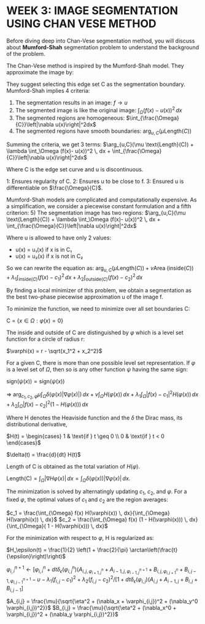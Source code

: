 # WEEK 3: IMAGE SEGMENTATION USING CHAN VESE METHOD 

Before diving deep into Chan-Vese segmentation method, you will discuss about **Mumford-Shah** segmentation problem to understand the background of the problem. 

The Chan-Vese method is inspired by the Mumford-Shah model. They approximate the image by:

They suggest selecting this edge set C as the segmentation boundary. Mumford-Shah implies 4 criteria:
1) The segmentation results in an image: $f \rightarrow u$
2) The segmented image is like the original image: $\int_\Omega (f(x)- u(x))^2 \, dx$
3) The segmented regions are homogeneous: $\int_{\frac{\Omega}{C}}\left|\nabla u(x)\right|^2dx$
4) The segmented regions have smooth boundaries: $\arg_{u,C}(\mu \text{Length}(C))$

Summing the criteria, we get 3 terms:
$\arg_{u,C}(\mu \text{Length}(C)) + \lambda \int_\Omega (f(x)- u(x))^2 \, dx + \int_{\frac{\Omega}{C}}\left|\nabla u(x)\right|^2dx$

Where C is the edge set curve and u is discontinuous.

1: Ensures regularity of C.
2: Ensures u to be close to f.
3: Ensured u is differentiable on $\frac{\Omega}{C}$.

Mumford-Shah models are complicated and computationally expensive. As a simplification, we consider a piecewise constant formulation and a fifth criterion:
5) The segmentation image has two regions:
$\arg_{u,C}(\mu \text{Length}(C)) + \lambda \int_\Omega (f(x)- u(x))^2 \, dx + \int_{\frac{\Omega}{C}}\left|\nabla u(x)\right|^2dx$

Where u is allowed to have only 2 values:
- u(x) = u₁(x) if x is in C₁
- u(x) = u₂(x) if x is not in C₂



So we can rewrite the equation as:
$\arg_{u,C}(\mu \text{Length}(C)) + v \text{Area (inside}(C)) + \lambda_1 \int_{\text{inside}(C)} (f(x) - c_1)^2 \, dx + \lambda_2 \int_{\text{outside}(C)} (f(x) - c_2)^2 \, dx$

By finding a local minimizer of this problem, we obtain a segmentation as the best two-phase piecewise approximation u of the image f.

To minimize the function, we need to minimize over all set boundaries C:

C = $\{x \in \Omega : \varphi(x) = 0 \}$

The inside and outside of C are distinguished by $\varphi$ which is a level set function for a circle of radius r:

$\varphi(x) = r - \sqrt{x_1^2 + x_2^2}$

For a given C, there is more than one possible level set representation. If $\varphi$ is a level set of $\Omega$, then so is any other function $\psi$ having the same sign:

$\text{sign}(\psi(x)) = \text{sign}(\psi(x))$

=> $\arg_{c_1,c_2,\varphi}\mu \int_{\Omega}  \delta \left(\varphi(x)|\nabla\varphi(x)|\right) \, dx +  v \int_{\Omega} H \left(\varphi(x)\right) \, dx +  \lambda_1 \int_{\Omega}  \left|f(x) - c_1\right|^2 H( \varphi(x)) \, dx + \lambda_2 \int_{\Omega}  \left|f(x) - c_2\right|^2 (1 - H( \varphi(x))) \, dx$

Where H denotes the Heaviside function and the $\delta$ the Dirac mass, its distributional derivative,

$H(t) = \begin{cases}
   1 & \text{if } t \geq 0 \\
   0 & \text{if } t < 0
\end{cases}$

$\delta(t) = \frac{d}{dt} H(t)$

Length of C is obtained as the total variation of $H(\varphi)$.

$\text{Length(C)} =  \int_{\Omega} |\nabla H \varphi(x)| \, dx =  \int_{\Omega}\delta( \varphi(x)) |\nabla \varphi(x)| \, dx.$

The minimization is solved by alternatingly updating $c_1$, $c_2$, and $\varphi$. For a fixed $\varphi$, the optimal values of $c_1$ and $c_2$ are the region averages:

$c_1 = \frac{\int_{\Omega} f(x) H(\varphi(x)) \, dx}{\int_{\Omega} H(\varphi(x)) \, dx}$
$c_2 = \frac{\int_{\Omega} f(x) (1 - H(\varphi(x))) \, dx}{\int_{\Omega}( 1 -  H(\varphi(x))) \, dx}$

For the minimization with respect to $\varphi$, H is regularized as:

$H_\epsilon(t) = \frac{1}{2} \left(1 + \frac{2}{\pi} \arctan\left(\frac{t}{\epsilon}\right)\right)$

$\varphi_{i,i}^{n+1}  \leftarrow [ \varphi_{i,i}^n + dt \delta_\epsilon(\varphi_{i,j}^n)(A_{i,j, \varphi_{i+1,j}^n } + A_{i-1,j, \varphi_{i-1,j}^{n+1}} + B_{i,j, \varphi_{i,j+1}^n}  +B_{i,j-1, \varphi_{i,j-1}^{n+1}} - \upsilon - \lambda_1(f_{i,j} - c_1)^2 + \lambda_2(f_{i,j} - c_2)^2 / [ 1 + dt \delta_\epsilon ( \varphi_{i,j}) ( A_{i,j} + A_{i-1,j} + B_{i,j} + B_{i,j-1}]$ 

$A_{i,j} = \frac{\mu}{\sqrt{\eta^2 + (\nabla_x + \varphi_{i,j})^2 + (\nabla_y^0 \varphi_{i,j})^2}}$
$B_{i,j} = \frac{\mu}{\sqrt{\eta^2 + (\nabla_x^0 + \varphi_{i,j})^2 + (\nabla_y \varphi_{i,j})^2}}$













